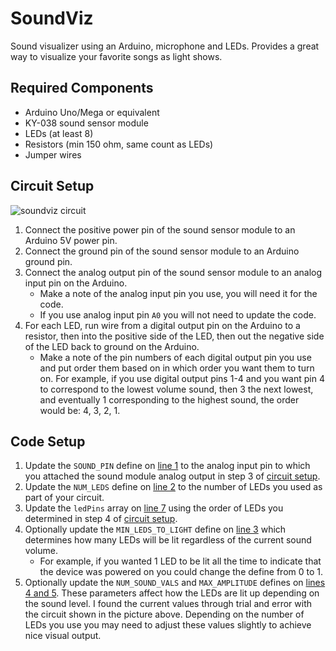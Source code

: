 # SoundViz
Sound visualizer using an Arduino, microphone and LEDs. Provides a great way to visualize your favorite songs as light shows.

## Required Components
* Arduino Uno/Mega or equivalent
* KY-038 sound sensor module
* LEDs (at least 8)
* Resistors (min 150 ohm, same count as LEDs)
* Jumper wires

## Circuit Setup
![soundviz circuit](img/soundviz.jpg)

1. Connect the positive power pin of the sound sensor module to an Arduino 5V power pin.
2. Connect the ground pin of the sound sensor module to an Arduino ground pin.
3. Connect the analog output pin of the sound sensor module to an analog input pin on the Arduino.
   * Make a note of the analog input pin you use, you will need it for the code.
   * If you use analog input pin `A0` you will not need to update the code.
4. For each LED, run wire from a digital output pin on the Arduino to a resistor, then into the positive side of the LED, then out the negative side of the LED back to ground on the Arduino.
   * Make a note of the pin numbers of each digital output pin you use and put order them based on in which order you want them to turn on. For example, if you use digital output pins 1-4 and you want pin 4 to correspond to the lowest volume sound, then 3 the next lowest, and eventually 1 corresponding to the highest sound, the order would be: 4, 3, 2, 1.

## Code Setup
1. Update the `SOUND_PIN` define on [line 1](soundviz.ino#L1) to the analog input pin to which you attached the sound module analog output in step 3 of [circuit setup](#circuit-setup).
2. Update the `NUM_LEDS` define on [line 2](soundviz.ino#L2) to the number of LEDs you used as part of your circuit.
3. Update the `ledPins` array on [line 7](soundviz.ino#L7) using the order of LEDs you determined in step 4 of [circuit setup](#circuit-setup).
4. Optionally update the `MIN_LEDS_TO_LIGHT` define on [line 3](soundviz.ino#L3) which determines how many LEDs will be lit regardless of the current sound volume.
   * For example, if you wanted 1 LED to be lit all the time to indicate that the device was powered on you could change the define from 0 to 1.
5. Optionally update the `NUM_SOUND_VALS` and `MAX_AMPLITUDE` defines on [lines 4 and 5](soundviz.ino#L4-L5). These parameters affect how the LEDs are lit up depending on the sound level. I found the current values through trial and error with the circuit shown in the picture above. Depending on the number of LEDs you use you may need to adjust these values slightly to achieve nice visual output.

